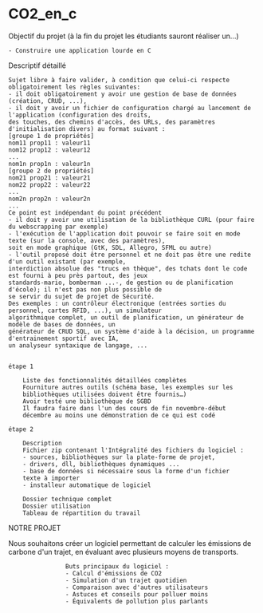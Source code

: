 # CO2_en_c

Objectif du projet (à la fin du projet les étudiants sauront réaliser un...)

    - Construire une application lourde en C

Descriptif détaillé

    Sujet libre à faire valider, à condition que celui-ci respecte obligatoirement les règles suivantes:
    - il doit obligatoirement y avoir une gestion de base de données (création, CRUD, ...),
    - il doit y avoir un fichier de configuration chargé au lancement de l'application (configuration des droits,
    des touches, des chemins d'accès, des URLs, des paramètres d'initialisation divers) au format suivant :
    [groupe 1 de propriétés]
    nom11 prop11 : valeur11
    nom12 prop12 : valeur12
    ...
    nom1n prop1n : valeur1n
    [groupe 2 de propriétés]
    nom21 prop21 : valeur21
    nom22 prop22 : valeur22
    ...
    nom2n prop2n : valeur2n
    ...
    Ce point est indépendant du point précédent
    - il doit y avoir une utilisation de la bibliothèque CURL (pour faire du webscrapping par exemple)
    - l'exécution de l'application doit pouvoir se faire soit en mode texte (sur la console, avec des paramètres),
    soit en mode graphique (GtK, SDL, Allegro, SFML ou autre)
    - l'outil proposé doit être personnel et ne doit pas être une redite d'un outil existant (par exemple,
    interdiction absolue des "trucs en thèque", des tchats dont le code est fourni à peu près partout, des jeux
    standards-mario, bomberman ...-, de gestion ou de planification d'école); il n'est pas non plus possible de
    se servir du sujet de projet de Sécurité.
    Des exemples : un contrôleur électronique (entrées sorties du personnel, cartes RFID, ...), un simulateur
    algorithmique complet, un outil de planification, un générateur de modèle de bases de données, un
    générateur de CRUD SQL, un système d'aide à la décision, un programme d'entrainement sportif avec IA,
    un analyseur syntaxique de langage, ...


    étape 1

        Liste des fonctionnalités détaillées complètes
        Fourniture autres outils (schéma base, les exemples sur les
        bibliothèques utilisées doivent être fournis…)
        Avoir testé une bibliothèque de SGBD
        Il faudra faire dans l'un des cours de fin novembre-début
        décembre au moins une démonstration de ce qui est codé

    étape 2

        Description
        Fichier zip contenant l'Intégralité des fichiers du logiciel :
        - sources, bibliothèques sur la plate-forme de projet,
        - drivers, dll, bibliothèques dynamiques ...
        - base de données si nécessaire sous la forme d'un fichier
        texte à importer
        - installeur automatique de logiciel

        Dossier technique complet
        Dossier utilisation
        Tableau de répartition du travail


NOTRE PROJET

Nous souhaitons créer un logiciel permettant de calculer les émissions de carbone d'un trajet, en évaluant avec plusieurs moyens de transports.

                    Buts principaux du logiciel :
                    - Calcul d'émissions de CO2
                    - Simulation d'un trajet quotidien
                    - Comparaison avec d'autres utilisateurs
                    - Astuces et conseils pour polluer moins
                    - Équivalents de pollution plus parlants
